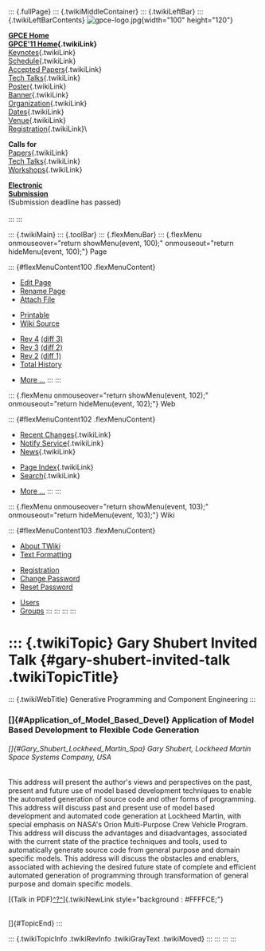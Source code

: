 ::: {.fullPage}
::: {.twikiMiddleContainer}
::: {.twikiLeftBar}
::: {.twikiLeftBarContents}
![gpce-logo.jpg](../pub/GPCE11/WebLeftBar/gpce-logo.jpg){width="100"
height="120"}

**[GPCE Home](http://program-transformation.org/Gpce)**\
**[GPCE\'11 Home](WebHome){.twikiLink}**\
[Keynotes](KeynoteSpeakers){.twikiLink}\
[Schedule](ConferenceProgram){.twikiLink}\
[Accepted Papers](AcceptedPapers){.twikiLink}\
[Tech Talks](TechTalks){.twikiLink}\
[Poster](Poster){.twikiLink}\
[Banner](Banner){.twikiLink}\
[Organization](ConferenceOrganization){.twikiLink}\
[Dates](ImportantDates){.twikiLink}\
[Venue](ConferenceVenue){.twikiLink}\
[Registration](ConferenceRegistration){.twikiLink}\

**Calls for**\
[Papers](CallForPapers){.twikiLink}\
[Tech Talks](CallForTechTalks){.twikiLink}\
[Workshops](Workshops){.twikiLink}

**[Electronic\
Submission](http://www.easychair.org/conferences/?conf=gpce11)**\
(Submission deadline has passed)\
\
:::
:::

::: {.twikiMain}
::: {.toolBar}
::: {.flexMenuBar}
::: {.flexMenu onmouseover="return showMenu(event, 100);" onmouseout="return hideMenu(event, 100);"}
Page

::: {#flexMenuContent100 .flexMenuContent}
-   [Edit
    Page](http://www.program-transformation.org/edit/GPCE11/GaryShubertInvitedTalk?t=1536828806)
-   [Rename
    Page](http://www.program-transformation.org/rename/GPCE11/GaryShubertInvitedTalk)
-   [Attach
    File](http://www.program-transformation.org/attach/GPCE11/GaryShubertInvitedTalk)

<!-- -->

-   [Printable](http://www.program-transformation.org/view/GPCE11/GaryShubertInvitedTalk?skin=print.pattern)
-   [Wiki
    Source](http://www.program-transformation.org/view/GPCE11/GaryShubertInvitedTalk?skin=text&raw=on&contenttype=text/plain)

<!-- -->

-   [Rev
    4](http://www.program-transformation.org/view/GPCE11/GaryShubertInvitedTalk?rev=1.4)
    [(diff 3)](http://www.program-transformation.org/rdiff/GPCE11/GaryShubertInvitedTalk?rev1=1.4&rev2=1.3)
-   [Rev
    3](http://www.program-transformation.org/view/GPCE11/GaryShubertInvitedTalk?rev=1.3)
    [(diff 2)](http://www.program-transformation.org/rdiff/GPCE11/GaryShubertInvitedTalk?rev1=1.3&rev2=1.2)
-   [Rev
    2](http://www.program-transformation.org/view/GPCE11/GaryShubertInvitedTalk?rev=1.2)
    [(diff 1)](http://www.program-transformation.org/rdiff/GPCE11/GaryShubertInvitedTalk?rev1=1.2&rev2=1.1)
-   [Total
    History](http://www.program-transformation.org/rdiff/GPCE11/GaryShubertInvitedTalk)

<!-- -->

-   [More
    \...](http://www.program-transformation.org/oops/GPCE11/GaryShubertInvitedTalk?template=oopsmore&param1=1.4&param2=1.4)
:::
:::

::: {.flexMenu onmouseover="return showMenu(event, 102);" onmouseout="return hideMenu(event, 102);"}
Web

::: {#flexMenuContent102 .flexMenuContent}
-   [Recent Changes](WebChanges){.twikiLink}
-   [Notify Service](WebNotify){.twikiLink}
-   [News](WebNews){.twikiLink}

<!-- -->

-   [Page Index](WebIndex){.twikiLink}
-   [Search](WebSearch){.twikiLink}

<!-- -->

-   [More
    \...](http://www.program-transformation.org/oops/GPCE11/GaryShubertInvitedTalk?template=oopsmore&param1=1.4&param2=1.4)
:::
:::

::: {.flexMenu onmouseover="return showMenu(event, 103);" onmouseout="return hideMenu(event, 103);"}
Wiki

::: {#flexMenuContent103 .flexMenuContent}
-   [About
    TWiki](http://www.program-transformation.org/view/TWiki/WebHome)
-   [Text
    Formatting](http://www.program-transformation.org/view/TWiki/TextFormattingRules)

<!-- -->

-   [Registration](http://www.program-transformation.org/view/TWiki/TWikiRegistration)
-   [Change
    Password](http://www.program-transformation.org/view/TWiki/ChangePassword)
-   [Reset
    Password](http://www.program-transformation.org/view/TWiki/ResetPassword)

<!-- -->

-   [Users](http://www.program-transformation.org/view/Main/TWikiUsers)
-   [Groups](http://www.program-transformation.org/view/Main/TWikiGroups)
:::
:::
:::
:::

::: {.twikiTopic}
Gary Shubert Invited Talk {#gary-shubert-invited-talk .twikiTopicTitle}
=========================

::: {.twikiWebTitle}
Generative Programming and Component Engineering
:::

### []{#Application_of_Model_Based_Devel} Application of Model Based Development to Flexible Code Generation

###### []{#Gary_Shubert_Lockheed_Martin_Spa} Gary Shubert, Lockheed Martin Space Systems Company, USA

This address will present the author\'s views and perspectives on the
past, present and future use of model based development techniques to
enable the automated generation of source code and other forms of
programming. This address will discuss past and present use of model
based development and automated code generation at Lockheed Martin, with
special emphasis on NASA\'s Orion Multi-Purpose Crew Vehicle Program.
This address will discuss the advantages and disadvantages, associated
with the current state of the practice techniques and tools, used to
automatically generate source code from general purpose and domain
specific models. This address will discuss the obstacles and enablers,
associated with achieving the desired future state of complete and
efficient automated generation of programming through transformation of
general purpose and domain specific models.

[(Talk in
PDF)[^?^](http://www.program-transformation.org/edit/GPCE11/PubGPCE11GaryShubertInvitedTalkkeynote-shubert-gpce11pdf?topicparent=GPCE11.GaryShubertInvitedTalk)]{.twikiNewLink
style="background : #FFFFCE;"}

\
[]{#TopicEnd}
:::

::: {.twikiTopicInfo .twikiRevInfo .twikiGrayText .twikiMoved}
:::
:::
:::
:::
